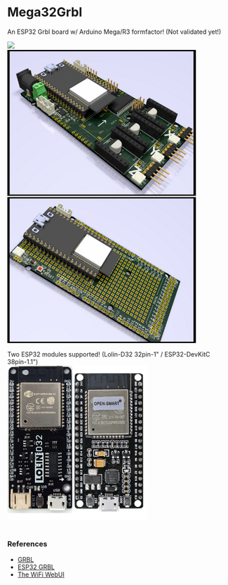 # Mega32Grbl
An ESP32 Grbl board w/ Arduino Mega/R3 formfactor! (Not validated yet!)<br>

<img src="Mega32Blockdiagram V09.png" width="640"/> <br>
<img src="Hardware/Mega32Grbl_svga.png" width="430"/>  <img src="Hardware/Mega32Shield_svga.png" width="430"/> <br>

Two ESP32 modules supported! (Lolin-D32 32pin-1" / ESP32-DevKitC 38pin-1.1") <br>
<img src="Hardware/D32_DevKitC.png" width="320"/>
<br>
<br> 

### References
  - [GRBL](https://github.com/gnea/grbl/wiki) <br>
  - [ESP32 GRBL](https://github.com/bdring/Grbl_Esp32) <br>
  - [The WiFi WebUI](https://github.com/luc-github/ESP3D-WEBUI)
